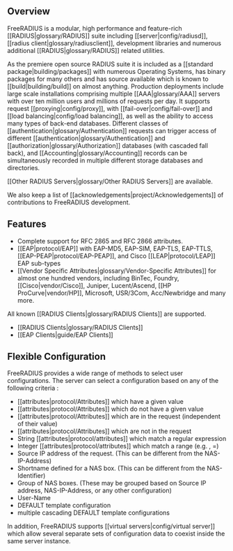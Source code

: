 Overview
--------
FreeRADIUS is a modular, high performance and feature-rich [[RADIUS|glossary/RADIUS]] suite including [[server|config/radiusd]], [[radius client|glossary/radiusclient]], development libraries and numerous additional [[RADIUS|glossary/RADIUS]] related utilities.

As the premiere open source RADIUS suite it is included as a [[standard package|building/packages]] with numerous Operating Systems, has binary packages for many others and has source available which is known to [[build|building/build]] on almost anything. Production deployments include large scale installations comprising multiple [[AAA|glossary/AAA]] servers with over ten million users and millions of requests per day. It supports request [[proxying|config/proxy]], with [[fail-over|config/fail-over]] and [[load balancing|config/load balancing]], as well as the ability to access many types of back-end databases. Different classes of [[authentication|glossary/Authentication]] requests can trigger access of different [[authentication|glossary/Authentication]] and [[authorization|glossary/Authorization]] databases (with cascaded fall back), and [[Accounting|glossary/Accounting]] records can be simultaneously recorded in multiple different storage databases and directories.

[[Other RADIUS Servers|glossary/Other RADIUS Servers]] are available.

We also keep a list of [[acknowledgements|project/Acknowledgements]] of contributions to FreeRADIUS development.

Features
--------

* Complete support for RFC 2865 and RFC 2866 attributes.
* [[EAP|protocol/EAP]] with EAP-MD5, EAP-SIM, EAP-TLS, EAP-TTLS, [[EAP-PEAP|protocol/EAP-PEAP]], and Cisco [[LEAP|protocol/LEAP]] EAP sub-types
* [[Vendor Specific Attributes|glossary/Vendor-Specific Attributes]] for almost one hundred vendors, including BinTec, Foundry, [[Cisco|vendor/Cisco]], Juniper, Lucent/Ascend, [[HP ProCurve|vendor/HP]], Microsoft, USR/3Com, Acc/Newbridge and many more.

All known [[RADIUS Clients|glossary/RADIUS Clients]] are supported.

* [[RADIUS Clients|glossary/RADIUS Clients]] 
* [[EAP Clients|guide/EAP Clients]]

Flexible Configuration
----------------------

FreeRADIUS provides a wide range of methods to select user configurations. The server can select a configuration based on any of the following criteria : 

* [[attributes|protocol/Attributes]] which have a given value
* [[attributes|protocol/Attributes]] which do not have a given value
* [[attributes|protocol/Attributes]] which are in the request (independent of their value)
* [[attributes|protocol/Attributes]] which are not in the request
* String [[attributes|protocol/attributes]] which match a regular expression
* Integer [[attributes|protocol/attributes]] which match a range (e.g. , =)
* Source IP address of the request. (This can be different from the NAS-IP-Address)
* Shortname defined for a NAS box. (This can be different from the NAS-Identifier)
* Group of NAS boxes. (These may be grouped based on Source IP address, NAS-IP-Address, or any other configuration)
* User-Name
* DEFAULT template configuration
* multiple cascading DEFAULT template configurations

In addition, FreeRADIUS supports [[virtual servers|config/virtual server]] which allow several separate sets of configuration data to coexist inside the same server instance.

